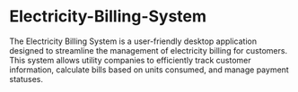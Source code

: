 # Electricity-Billing-System
The Electricity Billing System is a user-friendly desktop application designed to streamline the management of electricity billing for customers. This system allows utility companies to efficiently track customer information, calculate bills based on units consumed, and manage payment statuses.
